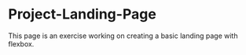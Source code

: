 # Project-Landing-Page
This page is an exercise working on creating a basic landing page with flexbox. 